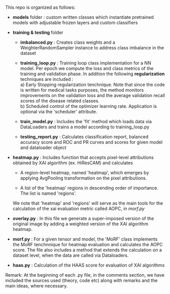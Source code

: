 This repo is organized as follows:

- **models** folder : custom written classes which instantiate pretrained models with adjustable frozen layers and custom classifiers

- **training & testing** folder <br/>
    
    - **imbalanced.py** : Creates class weights and a WeighterRandomSampler instance to address class imbalance in the dataset
    - **training_loop.py** : Training loop class implementation for a NN model. Per epoch we compute the loss and class metrics of the training and validation phase.
          In addition the following **regularization** techniques are included : <br/>
          a) Early Stopping regularization tenchnique. Note that since the code is written for medical tasks purposes, the method monitors improvements on the validation loss and the average validation recall scores of the disease related classes. <br/>
          b) Scheduled control of the optimizer learning rate. Application is optional via the 'scheduler' attribute.
          
    - **train_model.py** : Includes the 'fit' method which loads data via DataLoaders and trains a model according to training_loop.py
    - **testing_report.py** : Calculates classification report, balanced accuracy score and ROC and PR curves and scores for given model and dataloader object

- **heatmap.py** : Includes function that accepts pixel-level attributions obtained by XAI algorithm (ex. HiResCAM) and calculates 
    
    - A region-level heatmap, named 'heatmap', which emerges by applying AvgPooling transformation on the pixel attributions.
    
    - A list of the 'heatmap' regions in descending order of importance. The list is named 'regions'.

    We note that 'heatmap' and 'regions' will serve as the main tools for the calculation of the xai evaluation metric called AOPC, in *morf.py*

- **overlay.py** : In this file we generate a super-imposed version of the original image by adding a weighted version of the XAI algorithm heatmap.

- **morf.py** : For a given tensor and model, the 'MoRF' class implements the MoRF tenchnnique for heatmap evaluation and calculates the AOPC score. The file also includes a method that extends the calculation on a dataset level, when the data are called via Dataloaders.

- **haas.py** : Calculation of the HAAS score for evaluation of XAI algorithms

Remark: At the beginning of each .py file, in the comments section, we have included the sources used (theory, code etc) along with remarks and the main ideas, where necessary.
